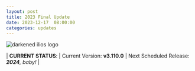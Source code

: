 ```yaml
---
layout: post
title: 2023 Final Update
date: 2023-12-17  08:00:00
categories: updates
---
```


![darkened ilios logo](https://mcusercontent.com/845c4ebabb5b5ae7a6372c715/images/1466710a-f737-aee0-4b75-dcbbd18f417e.jpg)

| __CURRENT STATUS__:
| Current Version: **v3.110.0**
| Next Scheduled Release: *__2024__, baby!*
|
